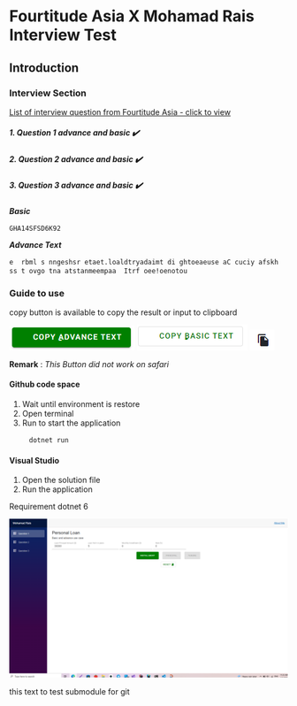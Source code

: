 # Fourtitude Asia X Mohamad Rais Interview Test

## Introduction



### Interview Section
[List of interview question from Fourtitude Asia - click to view ](/Asset/net-application.doc)


##### 1. Question 1 advance and basic :heavy_check_mark:

##### 2. Question 2 advance and basic  :heavy_check_mark:

##### 3. Question 3 advance and basic  :heavy_check_mark:

***Basic***
```textmate
GHA14SFSD6K92
```

***Advance Text***
```textmate
e  rbml s nngeshsr etaet.loaldtryadaimt di ghtoeaeuse aC cuciy afskh ss t ovgo tna atstanmeempaa  Itrf oee!oenotou
```

### Guide to use

copy button is available to copy the result or input to clipboard

![](Asset/copy-button.png)  ![](Asset/copy-button2.png) ![](Asset/copy-icon.png)

 **Remark** : *This Button did not work on safari*

#### Github code space
1. Wait until environment is restore
2. Open terminal
3. Run  to start the application

```bash 
     dotnet run 
  ```
#### Visual Studio
1. Open the solution file
2. Run the application
  
Requirement  dotnet 6

![](Asset/Preview.png)

 this text to test submodule for git
